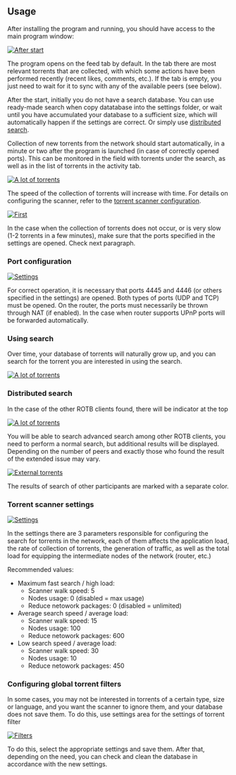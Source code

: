 ## Usage

After installing the program and running, you should have access to the main program window:

[![After start](img/main_no_torrents.png)](https://github.com/DEgITx/rats-search)

The program opens on the feed tab by default. In the tab there are most relevant torrents that are collected, with which some actions have been performed recently (recent likes, comments, etc.). If the tab is empty, you just need to wait for it to sync with any of the available peers (see below).

After the start, initially you do not have a search database. You can use ready-made search when copy datatabase into the settings folder, or wait until you have accumulated your database to a sufficient size, which will automatically happen if the settings are correct. Or simply use [distributed search](#distributed-search).

Collection of new torrents from the network should start automatically, in a minute or two after the program is launched (in case of correctly opened ports).
This can be monitored in the field with torrents under the search, as well as in the list of torrents in the activity tab.

[![A lot of torrents](img/peer.png)](https://github.com/DEgITx/rats-search)

The speed of the collection of torrents will increase with time. For details on configuring the scanner, refer to the [torrent scanner configuration](#torrent-scanner-settings).

[![First](img/first_torrent.png)](https://github.com/DEgITx/rats-search)

In the case when the collection of torrents does not occur, or is very slow (1-2 torrents in a few minutes), make sure that the ports specified in the settings are opened. Check next paragraph.

### Port configuration

[![Settings](img/settings_ports.png)](https://github.com/DEgITx/rats-search)

For correct operation, it is necessary that ports 4445 and 4446 (or others specified in the settings) are opened. Both types of ports (UDP and TCP) must be opened. On the router, the ports must necessarily be thrown through NAT (if enabled). In the case when router supports UPnP ports will be forwarded automatically. 

### Using search

Over time, your database of torrents will naturally grow up, and you can search for the torrent you are interested in using the search.

[![A lot of torrents](img/base_big.png)](https://github.com/DEgITx/rats-search)

### Distributed search

In the case of the other ROTB clients found, there will be indicator at the top

[![A lot of torrents](img/peer.png)](https://github.com/DEgITx/rats-search)

You will be able to search advanced search among other ROTB clients, you need to perform a normal search, but additional results will be displayed. Depending on the number of peers and exactly those who found the result of the extended issue may vary.

[![External torrents](img/peers_search.png)](https://github.com/DEgITx/rats-search)

The results of search of other participants are marked with a separate color.

### Torrent scanner settings

[![Settings](img/settings_limits.png)](https://github.com/DEgITx/rats-search)

In the settings there are 3 parameters responsible for configuring the search for torrents in the network, each of them affects the application load, the rate of collection of torrents, the generation of traffic, as well as the total load for equipping the intermediate nodes of the network (router, etc.)

Recommended values:
* Maximum fast search / high load:
  * Scanner walk speed: 5
  * Nodes usage: 0 (disabled = max usage)
  * Reduce netowork packages: 0 (disabled = unlimited)
* Average search speed / average load:
  * Scanner walk speed: 15
  * Nodes usage: 100
  * Reduce netowork packages: 600
* Low search speed / average load:
  * Scanner walk speed: 30
  * Nodes usage: 10
  * Reduce netowork packages: 450

### Configuring global torrent filters

In some cases, you may not be interested in torrents of a certain type, size or language, and you want the scanner to ignore them, and your database does not save them. To do this, use settings area for the settings of torrent filter

[![Filters](img/filters.png)](https://github.com/DEgITx/rats-search)

To do this, select the appropriate settings and save them. After that, depending on the need, you can check and clean the database in accordance with the new settings.